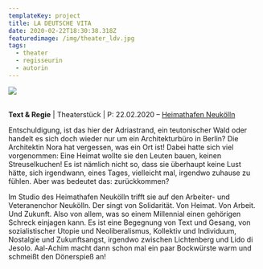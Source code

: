 ```yaml
---
templateKey: project
title: LA DEUTSCHE VITA
date: 2020-02-22T18:30:38.318Z
featuredimage: /img/theater_ldv.jpg
tags:
  - theater
  - regisseurin
  - autorin
---
```

![](/img/chor1.jpg)

\
**Text & Regie** | Theaterstück | P: 22.02.2020 – [Heimathafen Neukölln](https://heimathafen-neukoelln.de/events/la-deutsche-vita/)

Entschuldigung, ist das hier der Adriastrand, ein teutonischer Wald oder handelt es sich doch wieder nur um ein Architekturbüro in Berlin? Die Architektin Nora hat vergessen, was ein Ort ist! Dabei hatte sich viel vorgenommen: Eine Heimat wollte sie den Leuten bauen, keinen Streuselkuchen! Es ist nämlich nicht so, dass sie überhaupt keine Lust hätte, sich irgendwann, eines Tages, vielleicht mal, irgendwo zuhause zu fühlen. Aber was bedeutet das: zurückkommen? 

Im Studio des Heimathafen Neukölln trifft sie auf den Arbeiter- und Veteranenchor Neukölln. Der singt von Solidarität. Von Heimat. Von Arbeit. Und Zukunft. Also von allem, was so einem Millennial einen gehörigen Schreck einjagen kann. Es ist eine Begegnung von Text und Gesang, von sozialistischer Utopie und Neoliberalismus, Kollektiv und Individuum, Nostalgie und Zukunftsangst, irgendwo zwischen Lichtenberg und Lido di Jesolo. Aal-Achim macht dann schon mal ein paar Bockwürste warm und schmeißt den Dönerspieß an!
